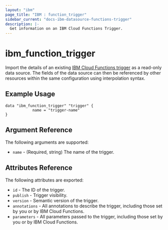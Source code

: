 ```yaml
---
layout: "ibm"
page_title: "IBM : function_trigger"
sidebar_current: "docs-ibm-datasource-functions-trigger"
description: |-
  Get information on an IBM Cloud Functions Trigger.
---
```


# ibm\_function_trigger

Import the details of an existing [IBM Cloud Functions trigger](https://cloud.ibm.com/docs/openwhisk/openwhisk_triggers_rules.html#openwhisk_triggers) as a read-only data source. The fields of the data source can then be referenced by other resources within the same configuration using interpolation syntax.


## Example Usage

```hcl
data "ibm_function_trigger" "trigger" {
			name = "trigger-name"		  
}
```

## Argument Reference

The following arguments are supported:

* `name` - (Required, string) The name of the trigger.

## Attributes Reference

The following attributes are exported:

* `id` - The ID of the trigger.
* `publish` - Trigger visibility.
* `version` - Semantic version of the trigger.
* `annotations` - All annotations to describe the trigger, including those set by you or by IBM Cloud Functions.
* `parameters` - All parameters passed to the trigger, including those set by you or by IBM Cloud Functions.
